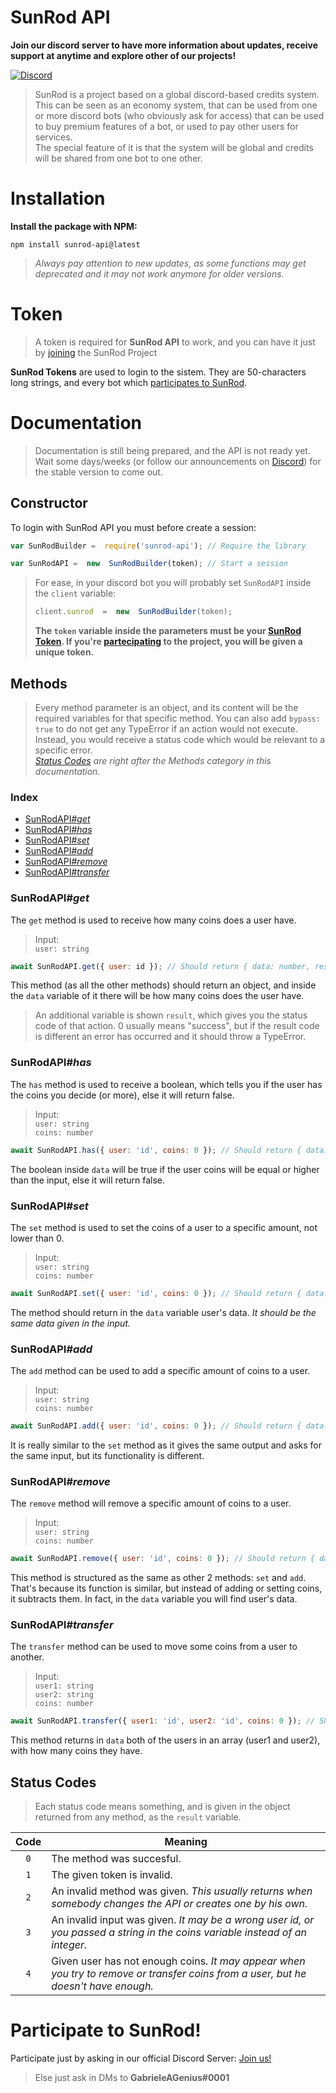 # SunRod API

**Join our discord server to have more information about updates, receive support at anytime and explore other of our projects!**

[![Discord](https://i.ibb.co/nstT7dj/ff41b628a47ef3141164bfedb04fb220.png)](https://discord.gg/PBrPeuACnU/)

> SunRod is a project based on a global discord-based credits system.  
> This can be seen as an economy system, that can be used from one or more discord bots (who obviously ask for access) that can be used to buy premium features of a bot, or used to pay other users for services.  
> The special feature of it is that the system will be global and credits will be shared from one bot to one other.

# Installation

**Install the package with NPM:**

```console
npm install sunrod-api@latest
```

> *Always pay attention to new updates, as some functions may get deprecated and it may not work anymore for older versions.*  

# Token

> A token is required for **SunRod API** to work, and you can have it just by [joining](#participate-to-sunrod) the SunRod Project  

**SunRod Tokens** are used to login to the sistem. They are 50-characters long strings, and every bot which [participates to SunRod](#participate-to-sunrod).  

# Documentation

> Documentation is still being prepared, and the API is not ready yet. Wait some days/weeks (or follow our announcements on [Discord](https://discord.gg/PBrPeuACnU/)) for the stable version to come out.  

## Constructor

To login with SunRod API you must before create a session:  

```js
var SunRodBuilder =  require('sunrod-api'); // Require the library

var SunRodAPI =  new  SunRodBuilder(token); // Start a session
```

> For ease, in your discord bot you will probably set `SunRodAPI` inside the `client` variable:  
> ```js
> client.sunrod  =  new  SunRodBuilder(token);
> ```
> **The `token` variable inside the parameters must be your [SunRod Token](#token). If you're [partecipating](#participate-to-sunrod) to the project, you will be given a unique token.**  

## Methods

> Every method parameter is an object, and its content will be the required variables for that specific method. You can also add `bypass: true` to do not get any TypeError if an action would not execute. Instead, you would receive a status code which would be relevant to a specific error.  
> *[Status Codes](#status-codes) are right after the Methods category in this documentation.*

### Index

- [SunRodAPI#*get*](#sunrodapiget)
- [SunRodAPI#*has*](#sunrodapihas)
- [SunRodAPI#*set*](#sunrodapiset)
- [SunRodAPI#*add*](#sunrodapiadd)
- [SunRodAPI#*remove*](#sunrodapiremove)
- [SunRodAPI#*transfer*](#sunrodapitransfer)

### SunRodAPI#*get*

The `get` method is used to receive how many coins does a user have.  

> Input:  
> `user: string`    

```js
await SunRodAPI.get({ user: id }); // Should return { data: number, result: 0 }
```

This method (as all the other methods) should return an object, and inside the `data` variable of it there will be how many coins does the user have.  

> An additional variable is shown `result`, which gives you the status code of that action. 0 usually means "success", but if the result code is different an error has occurred and it should throw a TypeError.  

### SunRodAPI#*has*

The `has` method is used to receive a boolean, which tells you if the user has the coins you decide (or more), else it will return false.  
> Input:  
> `user: string`  
> `coins: number`  

```js
await SunRodAPI.has({ user: 'id', coins: 0 }); // Should return { data: boolean, result: 0 }
```

The boolean inside `data` will be true if the user coins will be equal or higher than the input, else it will return false.  

### SunRodAPI#*set*

The `set` method is used to set the coins of a user to a specific amount, not lower than 0.  

> Input:  
> `user: string`  
> `coins: number`  

```js
await SunRodAPI.set({ user: 'id', coins: 0 }); // Should return { data: { user: string, coins: number }, result: 0 }
```

The method should return in the `data` variable user's data. *It should be the same data given in the input.*  

### SunRodAPI#*add*

The `add` method can be used to add a specific amount of coins to a user.  

> Input:  
> `user: string`  
> `coins: number`  

```js
await SunRodAPI.add({ user: 'id', coins: 0 }); // Should return { data: { user: string, coins: number }, result: 0 };
```

It is really similar to the `set` method as it gives the same output and asks for the same input, but its functionality is different.  

### SunRodAPI#*remove*

The `remove` method will remove a specific amount of coins to a user.  

> Input:  
> `user: string`  
> `coins: number`  

```js
await SunRodAPI.remove({ user: 'id', coins: 0 }); // Should return { data: { user: string, coins: number }, result: 0 };
```

This method is structured as the same as other 2 methods: `set` and `add`. That's because its function is similar, but instead of adding or setting coins, it subtracts them. In fact, in the `data` variable you will find user's data.  

### SunRodAPI#*transfer*

The `transfer` method can be used to move some coins from a user to another.  

> Input:  
> `user1: string`  
> `user2: string`  
> `coins: number`  

```js
await SunRodAPI.transfer({ user1: 'id', user2: 'id', coins: 0 }); // Should return { data: [ { user: string, coins: number }, { user: string, coins: number } ], result: 0 }
```

This method returns in `data` both of the users in an array (user1 and user2), with how many coins they have.  

## Status Codes

> Each status code means something, and is given in the object returned from any method, as the `result` variable.

| Code | Meaning |
| :-----: | ----- |
| `0` | The method was succesful. |
| `1` | The given token is invalid. |
| `2` |  An invalid method was given. *This usually returns when somebody changes the API or creates one by his own.* |
| `3` | An invalid input was given. *It may be a wrong user id, or you passed a string in the coins variable instead of an integer.* |
| `4` | Given user has not enough coins. *It may appear when you try to remove or transfer coins from a user, but he doesn't have enough.* |

# Participate to __SunRod__!

Participate just by asking in our official Discord Server: [Join us!](https://discord.gg/PBrPeuACnU/)

> Else just ask in DMs to **GabrieleAGenius#0001**